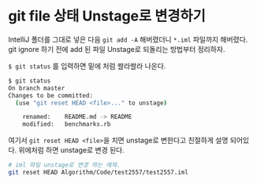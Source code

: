 # git file 상태 Unstage로 변경하기

IntelliJ 폴더를 그대로 넣은 다음 `git add -A` 해버렸더니 `*.iml` 파일까지 해버렸다.
git ignore 하기 전에 add 된 파일 Unstage로 되돌리는 방법부터 정리하자.


`$ git status` 를 입력하면 밑에 처럼 쏼라쏼라 나온다.
``` bash
$ git status
On branch master
Changes to be committed:
  (use "git reset HEAD <file>..." to unstage)

    renamed:    README.md -> README
    modified:   benchmarks.rb
```
여기서 `git reset HEAD <file>`을 치면 unstage로 변한다고 친절하게 설명 되어있다.
위에처럼 하면 unstage로 변경 된다.
``` bash
# iml 파일 unstage로 변경 하는 예제.
git reset HEAD Algorithm/Code/test2557/test2557.iml
```
